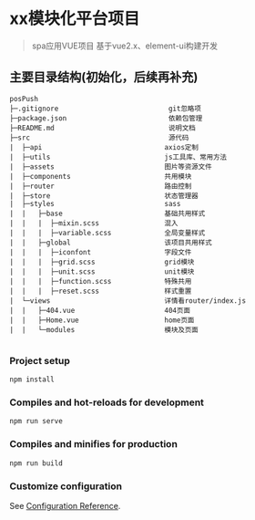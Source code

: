 # xx模块化平台项目
> spa应用VUE项目
> 基于vue2.x、element-ui构建开发
## 主要目录结构(初始化，后续再补充)
```
posPush
├─.gitignore                           git忽略项
├─package.json                         依赖包管理
├─README.md                            说明文档
├─src                                  源代码
|  ├─api                              axios定制
|  ├─utils                            js工具库、常用方法
|  ├─assets                           图片等资源文件
|  ├─components                       共用模块
|  ├─router                           路由控制  
|  ├─store                            状态管理器  
|  ├─styles                           sass
|  |   ├─base                         基础共用样式
|  |   |  ├─mixin.scss                混入      
|  |   |  ├─variable.scss             全局变量样式   
|  |   ├─global                       该项目共用样式
|  |   |  ├─iconfont                  字段文件     
|  |   |  ├─grid.scss                 grid模块       
|  |   |  ├─unit.scss                 unit模块       
|  |   |  ├─function.scss             特殊共用     
|  |   |  ├─reset.scss                样式重置  
|  └─views                            详情看router/index.js 
|  |   ├─404.vue                      404页面  
|  |   ├─Home.vue                     home页面
|  |   └─modules                      模块及页面
           
```

### Project setup
```
npm install
```

### Compiles and hot-reloads for development
```
npm run serve
```

### Compiles and minifies for production
```
npm run build
```

### Customize configuration
See [Configuration Reference](https://cli.vuejs.org/config/).

